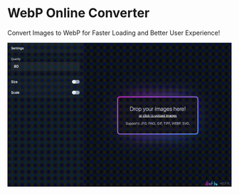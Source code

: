 # WebP Online Converter

Convert Images to WebP for Faster Loading and Better User Experience!

![ScreenShot](./screenshot.gif)
